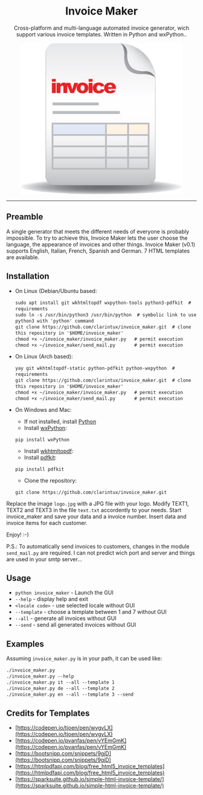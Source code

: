 <h1 align="center">
Invoice Maker
</h1>

<p align="center">
Cross-platform and multi-language automated invoice generator, wich support various invoice templates. Written in Python and wxPython.</a>.
</p>
<p align="center">
<img src="https://github.com/clarintux/invoice_maker/blob/master/icons/invoice_maker.jpg" height="400">
</p>
<hr />

## Preamble

A single generator that meets the different needs of everyone is probably impossible.
To try to achieve this, Invoice Maker lets the user choose the language, the appearance of invoices and other things.
Invoice Maker (v0.1) supports English, Italian, French, Spanish and German.
7 HTML templates are available.

## Installation

- On Linux (Debian/Ubuntu based:
  ```
  sudo apt install git wkhtmltopdf wxpython-tools python3-pdfkit  # requirements
  sudo ln -s /usr/bin/python3 /usr/bin/python  # symbolic link to use python3 with 'python' command
  git clone https://github.com/clarintux/invoice_maker.git  # clone this repository in '$HOME/invoice_maker'
  chmod +x ~/invoice_maker/invoice_maker.py   # permit execution
  chmod +x ~/invoice_maker/send_mail.py       # permit execution
  ```
  
- On Linux (Arch based):
  ```
  yay git wkhtmltopdf-static python-pdfkit python-wxpython  # requirements
  git clone https://github.com/clarintux/invoice_maker.git  # clone this repository in '$HOME/invoice_maker'
  chmod +x ~/invoice_maker/invoice_maker.py   # permit execution
  chmod +x ~/invoice_maker/send_mail.py       # permit execution
  ```

- On Windows and Mac:
     - If not installed, install [Python](https://www.python.org/)
     - Install [wxPython](https://www.wxpython.org/):
     ```
     pip install wxPython
     ```
     - Install [wkhtmltopdf](https://wkhtmltopdf.org/):
     - Install [pdfkit](https://pypi.org/project/pdfkit/):
     ```
     pip install pdfkit
     ```
     - Clone the repository:
     ```
     git clone https://github.com/clarintux/invoice_maker.git
     ```


Replace the image `logo.jpg` with a JPG file with your logo.
Modify TEXT1, TEXT2 and TEXT3 in the file `text.txt` accordently to your needs.
Start invoice_maker and save your data and a invoice number.
Insert data and invoice items for each customer.

Enjoy!  :-)

P.S.: To automatically send invoices to customers, changes in the module `send_mail.py` are required. I can not predict wich port and server and things are used in your smtp server...

## Usage


- `python invoice_maker` - Launch the GUI
- `--help` - display help and exit
- `<locale code>` - use selected locale without GUI
- `--template` - choose a template between 1 and 7 without GUI
- `--all` - generate all invoices without GUI
- `--send` - send all generated invoices without GUI

## Examples

Assuming `invoice_maker.py` is in your path, it can be used like:
```
./invoice_maker.py
./invoice_maker.py --help
./invoice_maker.py it --all --template 1
./invoice_maker.py de --all --template 2
./invoice_maker.py en --all --template 3 --send
```

## Credits for Templates
- [https://codepen.io/tjoen/pen/wvgvLX](https://codepen.io/tjoen/pen/wvgvLX)
- [https://codepen.io/pvanfas/pen/vYEmGmK](https://codepen.io/pvanfas/pen/vYEmGmK)
- [https://bootsnipp.com/snippets/9gjD](https://bootsnipp.com/snippets/9gjD)
- [https://htmlpdfapi.com/blog/free_html5_invoice_templates](https://htmlpdfapi.com/blog/free_html5_invoice_templates)
- [https://sparksuite.github.io/simple-html-invoice-template/](https://sparksuite.github.io/simple-html-invoice-template/)

